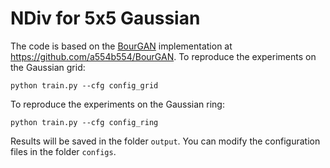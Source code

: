 # NDiv for 5x5 Gaussian
The code is based on the [BourGAN](https://arxiv.org/abs/1805.07674) implementation at https://github.com/a554b554/BourGAN.
To reproduce the experiments on the Gaussian grid:
```
python train.py --cfg config_grid
```
To reproduce the experiments on the Gaussian ring:
```
python train.py --cfg config_ring
```
Results will be saved in the folder `output`. You can modify the configuration files in the folder `configs`.

